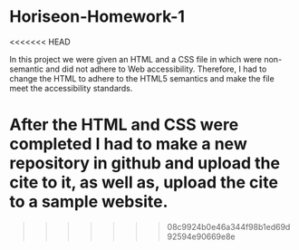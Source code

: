 # Horiseon-Homework-1
<<<<<<< HEAD

In this project we were given an HTML and a CSS file in which were non-semantic and did not adhere to Web accessibility. Therefore, I had to change the HTML to adhere to the HTML5 semantics and make the file meet the accessibility standards.

After the HTML and CSS were completed I had to make a new repository in github and upload the cite to it, as well as, upload the cite to a sample website.
=======
>>>>>>> 08c9924b0e46a344f98b1ed69d92594e90669e8e

